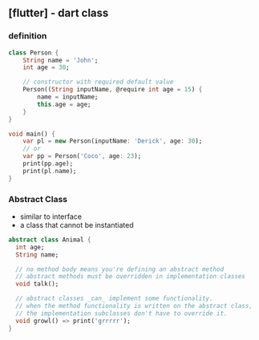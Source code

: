 ## [flutter] - dart class


### definition
```dart
class Person {
    String name = 'John';
    int age = 30;

    // constructor with required default value
    Person((String inputName, @require int age = 15) {
        name = inputName;
        this.age = age;
    }
}

void main() {
    var pl = new Person(inputName: 'Derick', age: 30);
    // or
    var pp = Person('Coco', age: 23);
    print(pp.age);
    print(pl.name);
}
```


### Abstract Class
- similar to interface
- a class that cannot be instantiated

```dart
abstract class Animal {
  int age;
  String name;

  // no method body means you're defining an abstract method
  // abstract methods must be overridden in implementation classes
  void talk();

  // abstract classes _can_ implement some functionality.
  // when the method functionality is written on the abstract class,
  // the implementation subclasses don't have to override it.
  void growl() => print('grrrrr');
}
```




